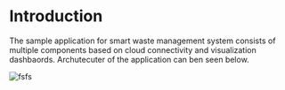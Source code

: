 # Introduction

The sample application for smart waste management system consists of multiple components based on cloud connectivity and visualization dashbaords.
Archutecuter of the application can ben seen below.

![fsfs](/img/architecure_overview.png)